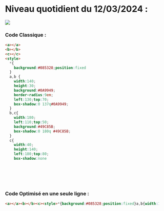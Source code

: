 # Niveau quotidient du 12/03/2024 : 

<img src = "https://firebasestorage.googleapis.com/v0/b/cssbattleapp.appspot.com/o/user%2Fummd3POvEDfFyeFvVdOMG3OOrwE2%2Ftargets%2Ftarget_vnmxy4k.png?alt=media">


### Code Classique :  

```html 
<a></a>
<b></b>
<c></c>
<style>
  *{
    background:#085328;position:fixed
  }
  a,b {
    width:140;
    height:30;
    background:#0A9949;
    border-radius:9em;
    left:130;top:70;
    box-shadow:0 137q#0A9949;
  }
  b,c{
    width:180;
    left:110;top:50;
    background:#49C85B;
    box-shadow:0 180q #49C85B;
  }
  c{
    width:40;
    height:140;
    left:180;top:80;
    box-shadow:none


  
```

<br>

### Code Optimisé en une seule ligne : 

```html 
<a></a><b></b><c><style>*{background:#085328;position:fixed}a,b{width:140;height:30;background:#0A9949;border-radius:9em;left:130;top:70;box-shadow:0 137q#0A9949}b,c{width:180;left:110;top:50;background:#49C85B;box-shadow:0 180q#49C85B}c{width:40;height:140;left:180;top:80;box-shadow:none


```
